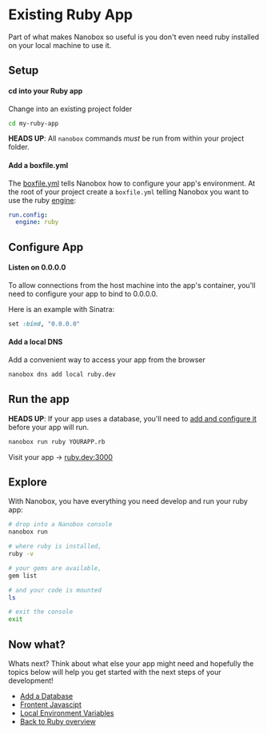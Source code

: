 # Existing Ruby App
Part of what makes Nanobox so useful is you don't even need ruby installed on your local machine to use it.

## Setup

#### cd into your Ruby app
Change into an existing project folder

```bash
cd my-ruby-app
```

**HEADS UP**: All `nanobox` commands *must* be run from within your project folder.

#### Add a boxfile.yml
The <a href="https://docs.nanobox.io/boxfile/" target="\_blank">boxfile.yml</a> tells Nanobox how to configure your app's environment. At the root of your project create a `boxfile.yml` telling Nanobox you want to use the ruby <a href="https://docs.nanobox.io/engines/" target="\_blank">engine</a>:

```yaml
run.config:
  engine: ruby
```

## Configure App

#### Listen on 0.0.0.0
To allow connections from the host machine into the app's container, you'll need to configure your app to bind to 0.0.0.0.

Here is an example with Sinatra:

```ruby
set :bind, "0.0.0.0"
```

#### Add a local DNS
Add a convenient way to access your app from the browser

```bash
nanobox dns add local ruby.dev
```

## Run the app
**HEADS UP**: If your app uses a database, you'll need to [add and configure it](/ruby/generic/add-a-database) before your app will run.

```bash
nanobox run ruby YOURAPP.rb
```

Visit your app -> [ruby.dev:3000](http://ruby.dev:3000)

## Explore
With Nanobox, you have everything you need develop and run your ruby app:

```bash
# drop into a Nanobox console
nanobox run

# where ruby is installed,
ruby -v

# your gems are available,
gem list

# and your code is mounted
ls

# exit the console
exit
```

## Now what?
Whats next? Think about what else your app might need and hopefully the topics below will help you get started with the next steps of your development!

* [Add a Database](/ruby/generic/add-a-database)
* [Frontent Javascipt](/ruby/generic/frontend-javascript)
* [Local Environment Variables](/ruby/generic/local-evars)
* [Back to Ruby overview](/ruby/generic)
